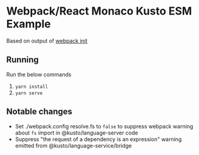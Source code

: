 # Webpack/React Monaco Kusto ESM Example

Based on output of [webpack init](https://webpack.js.org/api/cli/#init)

## Running

Run the below commands

1. `yarn install`
2. `yarn serve`

## Notable changes

-   Set ./webpack.config resolve.fs to `false` to suppress webpack warning about
    `fs` import in @kusto/language-server code
-   Suppress "the request of a dependency is an expression" warning emitted from
    @kusto/language-service/bridge
